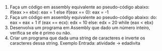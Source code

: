 1. Faça um código em assembly equivalente ao pseudo-código abaixo:
if(eax >= ebx):
eax = 1
else if(eax == 0):
eax = -1
2. Faça um código em assembly equivalente ao pseudo-código abaixo:
do:
eax = eax + 1
if (eax == ecx):
edx = 10
else:
edx = 20
while (eax < ebx)
3. Desenvolva um programa em Assembly que dado um número inteiro, verifica se ele
é primo ou não.
4. Criar um programa que dada uma string de caracteres e inverte os caracteres dessa
string.
Exemplo
Entrada: atividade → edadivita